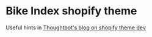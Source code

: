 # Bike Index shopify theme

Useful hints in [Thoughtbot's blog on shopify theme dev](https://robots.thoughtbot.com/shopify-theme-development)